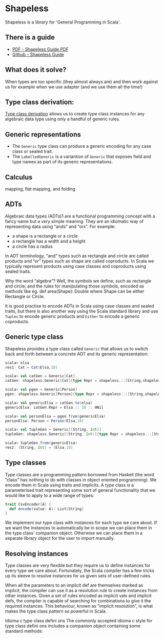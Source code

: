 # Shapeless
Shapeless is a library for 'General Programming in Scala'.

## There is a guide
- [PDF - Shapeless Guide PDF](https://github.com/underscoreio/shapeless-guide/blob/develop/dist/shapeless-guide.pdf)
- [Github - Shapeless Guide](https://github.com/underscoreio/shapeless-guide)

## What does it solve?
When types are too specific (they almost always are) and then work against us for example when we use adapter
(and we use them all the time!)

## Type class derivation:
[Type class derivation](http://typelevel.org/blog/2013/06/24/deriving-instances-1.html)
allows us to create type class instances for any algebraic data type using only a handful of generic rules.

## Generic representations
- The `Generic` type class can produce a generic encoding for any case class or sealed trait.
- The `LabelledGeneric` is a variantion of `Generic` that exposes field and type names as part of its generic representations.

## Calculus
mapping, flat mapping, and folding

## ADTs
Algebraic data types (ADTs)1 are a functional programming concept with a fancy name but a very simple meaning.
They are an idiomatic way of representing data using “ands” and “ors”. For example:

- a shape is a rectangle or a circle
- a rectangle has a width and a height
- a circle has a radius

In ADT terminology, “and” types such as rectangle and circle are called products and “or” types such as shape are
called coproducts. In Scala we typically represent products using case classes and coproducts using sealed traits.

Why the word “algebra”? Well, the symbols we define, such as rectangle and circle; and the rules for manipulating
those symbols, encoded as methods like eg. def area(Shape): Double where Shape can be either Rectangle or Circle.

It is good practise to encode ADTs in Scala using case classes and sealed traits, but there is also another
way using the Scala standard library and use `Tuples` to encode generic products and `Either` to encode a generic coproducts.

## Generic type class
Shapeless provides a type class called `Generic` that allows us to switch back and forth between a concrete ADT
and its generic representation:

```scala
scala> elsa
res1: Cat = Cat(Elsa,18)

scala> val catGen = Generic[Cat]
catGen: shapeless.Generic[Cat]{type Repr = shapeless.::[String,shapeless.::[Int,shapeless.HNil]]} = anon$macro$15$1@637bd983

scala> val pgen = Generic[Person]
pgen: shapeless.Generic[Person]{type Repr = shapeless.::[String,shapeless.::[Int,shapeless.HNil]]} = anon$macro$18$1@1de33b43

scala> val genericElsa = catGen.to(elsa)
genericElsa: catGen.Repr = Elsa :: 18 :: HNil

scala> val personElsa = pgen.from(genericElsa)
personElsa: Person = Person(Elsa,18)

scala> val tupleGen = Generic[(String, Int)]
tupleGen: shapeless.Generic[(String, Int)]{type Repr = shapeless.::[String,shapeless.::[Int,shapeless.HNil]]} = anon$macro$27$1@3e784a24

scala> tupleGen.from(genericElsa)
res2: (String, Int) = (Elsa,18)
```

## Type classes
Type classes are a programming pattern borrowed from Haskell (the word “class” has nothing to do with classes in
object oriented programming). We encode them in Scala using traits and implicits. A type class is a parameterised
trait representing some sort of general functionality that we would like to apply to a wide range of types:

```scala
trait CsvEncoder[A] {
  def encode(value: A): List[String]
}
```

We implement our type class with instances for each type we care about. If we want the instances to automatically
be in scope we can place them in the type class’ companion object. Otherwise we can place them in a separate library
object for the user to import manually.

## Resolving instances
Type classes are very flexible but they require us to define instances for every type we care about. Fortunately,
the Scala compiler has a few tricks up its sleeve to resolve instances for us given sets of user-defined rules.

When all the parameters to an implicit def are themselves marked as implicit, the compiler can use it as a resolution
rule to create instances from other instances. Given a set of rules encoded as implicit vals and implicit defs,
the compiler is capable of searching for combinations to give it the required instances. This behaviour, known
as “implicit resolution”, is what makes the type class pattern so powerful in Scala.

Idioma c type class defini ons
The commonly accepted idioma c style for type class defini ons includes a companion object containing some standard methods: